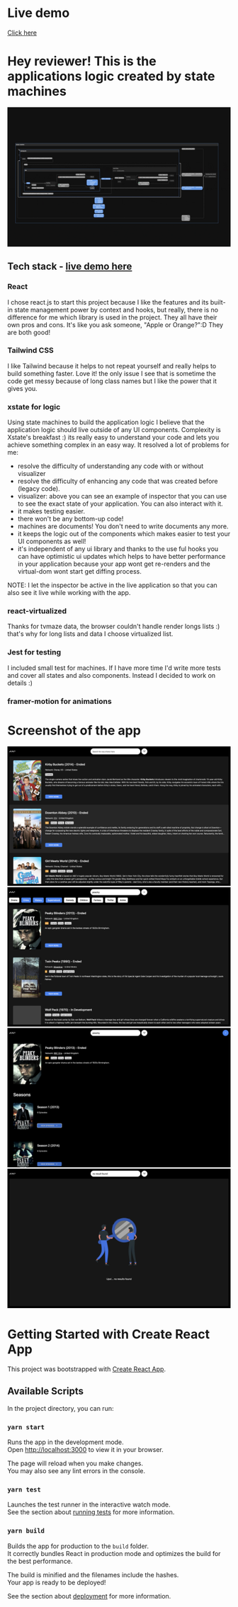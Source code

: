 # Live demo

[Click here](https://glittery-bonbon-7e37d8.netlify.app/)

# Hey reviewer! This is the applications logic created by state machines

![app-logic-overview](./public/app-logic-overview.gif?raw=true)

## Tech stack - [live demo here](https://glittery-bonbon-7e37d8.netlify.app/)

### React

I chose react.js to start this project because I like the features and its built-in state management power by context and hooks, but really, there is no difference for me which library is used in the project. They all have their own pros and cons. It's like you ask someone, "Apple or Orange?":D They are both good!

### Tailwind CSS

I like Tailwind because it helps to not repeat yourself and really helps to build something faster. Love it! the only issue I see that is sometime the code get messy because of long class names but I like the power that it gives you.

### xstate for logic

Using state machines to build the application logic I believe that the application logic should live outside of any UI components. Complexity is Xstate's breakfast :) its really easy to understand your code and lets you achieve something complex in an easy way. It resolved a lot of problems for me:

- resolve the difficulty of understanding any code with or without visualizer
- resolve the difficulty of enhancing any code that was created before (legacy code).
- visualizer: above you can see an example of inspector that you can use to see the exact state of your application. You can also interact with it.
- it makes testing easier.
- there won't be any bottom-up code!
- machines are documents! You don't need to write documents any more.
- it keeps the logic out of the components which makes easier to test your UI components as well!
- it's independent of any ui library and thanks to the use ful hooks you can have optimistic ui updates which helps to have better performance in your application because your app wont get re-renders and the virtual-dom wont start get diffing process.

NOTE: I let the inspector be active in the live application so that you can also see it live while working with the app.

### react-virtualized

Thanks for tvmaze data, the browser couldn't handle render longs lists :) that's why for long lists and data I choose virtualized list.

### Jest for testing

I included small test for machines. If I have more time I'd write more tests and cover all states and also components. Instead I decided to work on details :)

### framer-motion for animations

# Screenshot of the app

![app-screenshot](./public/screenshot.png?raw=true)
![app-screenshot](./public/filter.png?raw=true)
![app-screenshot](./public/show-detail.png?raw=true)
![app-screenshot](./public/no-result-found.png?raw=true)

# Getting Started with Create React App

This project was bootstrapped with [Create React App](https://github.com/facebook/create-react-app).

## Available Scripts

In the project directory, you can run:

### `yarn start`

Runs the app in the development mode.\
Open [http://localhost:3000](http://localhost:3000) to view it in your browser.

The page will reload when you make changes.\
You may also see any lint errors in the console.

### `yarn test`

Launches the test runner in the interactive watch mode.\
See the section about [running tests](https://facebook.github.io/create-react-app/docs/running-tests) for more information.

### `yarn build`

Builds the app for production to the `build` folder.\
It correctly bundles React in production mode and optimizes the build for the best performance.

The build is minified and the filenames include the hashes.\
Your app is ready to be deployed!

See the section about [deployment](https://facebook.github.io/create-react-app/docs/deployment) for more information.
